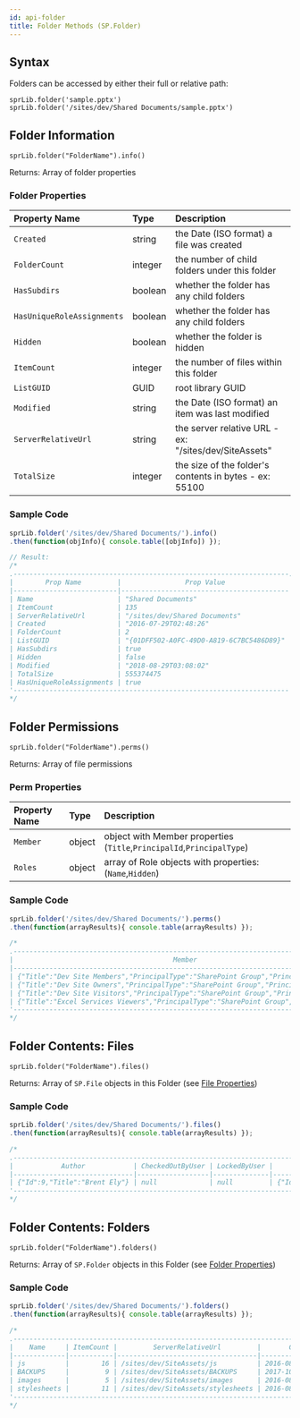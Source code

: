 ```yaml
---
id: api-folder
title: Folder Methods (SP.Folder)
---
```


## Syntax
Folders can be accessed by either their full or relative path:  

`sprLib.folder('sample.pptx')`  
`sprLib.folder('/sites/dev/Shared Documents/sample.pptx')`  



## Folder Information
`sprLib.folder("FolderName").info()`

Returns: Array of folder properties

### Folder Properties
| Property Name             | Type     | Description                                                      |
| :------------------------ | :------- | :--------------------------------------------------------------- |
| `Created`                 | string   | the Date (ISO format) a file was created                         |
| `FolderCount`             | integer  | the number of child folders under this folder                    |
| `HasSubdirs`              | boolean  | whether the folder has any child folders                         |
| `HasUniqueRoleAssignments`| boolean  | whether the folder has any child folders                         |
| `Hidden`                  | boolean  | whether the folder is hidden                                     |
| `ItemCount`               | integer  | the number of files within this folder                           |
| `ListGUID`                | GUID     | root library GUID                                                |
| `Modified`                | string   | the Date (ISO format) an item was last modified                  |
| `ServerRelativeUrl`       | string   | the server relative URL - ex: "/sites/dev/SiteAssets"            |
| `TotalSize`               | integer  | the size of the folder's contents in bytes - ex: 55100           |

### Sample Code
```javascript
sprLib.folder('/sites/dev/Shared Documents/').info()
.then(function(objInfo){ console.table([objInfo]) });

// Result:
/*
.---------------------------------------------------------------------.
|        Prop Name         |                Prop Value                |
|--------------------------|------------------------------------------|
| Name                     | "Shared Documents"                       |
| ItemCount                | 135                                      |
| ServerRelativeUrl        | "/sites/dev/Shared Documents"            |
| Created                  | "2016-07-29T02:48:26"                    |
| FolderCount              | 2                                        |
| ListGUID                 | "{01DFF502-A0FC-49D0-A819-6C7BC5486D89}" |
| HasSubdirs               | true                                     |
| Hidden                   | false                                    |
| Modified                 | "2018-08-29T03:08:02"                    |
| TotalSize                | 555374475                                |
| HasUniqueRoleAssignments | true                                     |
'---------------------------------------------------------------------'
*/
```

## Folder Permissions
`sprLib.folder("FolderName").perms()`

Returns: Array of file permissions

### Perm Properties
| Property Name    | Type     | Description                                                           |
| :--------------- | :------- | :-------------------------------------------------------------------- |
| `Member`         | object   | object with Member properties (`Title`,`PrincipalId`,`PrincipalType`) |
| `Roles`          | object   | array of Role objects with properties: (`Name`,`Hidden`)              |

### Sample Code
```javascript
sprLib.folder('/sites/dev/Shared Documents/').perms()
.then(function(arrayResults){ console.table(arrayResults) });

/*
.-----------------------------------------------------------------------------------------------------------------------------------------------------------.
|                                        Member                                         |                               Roles                               |
|---------------------------------------------------------------------------------------|-------------------------------------------------------------------|
| {"Title":"Dev Site Members","PrincipalType":"SharePoint Group","PrincipalId":8}       | [{"Hidden":false,"Name":"Design"},{"Hidden":false,"Name":"Edit"}] |
| {"Title":"Dev Site Owners","PrincipalType":"SharePoint Group","PrincipalId":6}        | [{"Hidden":false,"Name":"Full Control"}]                          |
| {"Title":"Dev Site Visitors","PrincipalType":"SharePoint Group","PrincipalId":7}      | [{"Hidden":false,"Name":"Read"}]                                  |
| {"Title":"Excel Services Viewers","PrincipalType":"SharePoint Group","PrincipalId":5} | [{"Hidden":false,"Name":"View Only"}]                             |
'-----------------------------------------------------------------------------------------------------------------------------------------------------------'
*/
```



## Folder Contents: Files
`sprLib.folder("FolderName").files()`

Returns: Array of `SP.File` objects in this Folder (see [File Properties](/SpRestLib/docs/api-file.html#file-properties))

### Sample Code
```javascript
sprLib.folder('/sites/dev/Shared Documents/').files()
.then(function(arrayResults){ console.table(arrayResults) });

/*
.-------------------------------------------------------------------------------------------------------------------------------------------------------------------------------------------------------------------------------------------------------------------------------------------------------------------------------------------------------------------------------------------------------------------.
|            Author            | CheckedOutByUser | LockedByUser |          ModifiedBy          | CheckInComment | CheckOutType |                    ETag                     | Exists | Length | MajorVersion | MinorVersion |        Name         |                ServerRelativeUrl                |         Title          |               UniqueId               |       Created        |       Modified       |
|------------------------------|------------------|--------------|------------------------------|----------------|--------------|---------------------------------------------|--------|--------|--------------|--------------|---------------------|-------------------------------------------------|------------------------|--------------------------------------|----------------------|----------------------|
| {"Id":9,"Title":"Brent Ely"} | null             | null         | {"Id":9,"Title":"Brent Ely"} |                |            2 | "{3C721739-23E2-4B4D-69FD-16E7693ABE5A},16" | true   |  39172 |            5 |            0 | sprestlib-demo.pptx | /sites/dev/Shared Documents/sprestlib-demo.pptx | PptxGenJS Presentation | 3c721739-23f2-4b4d-84fd-16e7693abe5a | 2018-01-01T21:55:33Z | 2018-08-26T23:23:57Z |
'-------------------------------------------------------------------------------------------------------------------------------------------------------------------------------------------------------------------------------------------------------------------------------------------------------------------------------------------------------------------------------------------------------------------'
*/
```



## Folder Contents: Folders
`sprLib.folder("FolderName").folders()`

Returns: Array of `SP.Folder` objects in this Folder (see [Folder Properties](#folder-properties))

### Sample Code
```javascript
sprLib.folder('/sites/dev/Shared Documents/').folders()
.then(function(arrayResults){ console.table(arrayResults) });

/*
.--------------------------------------------------------------------------------------------------------------------------------------------------------------------------------------.
|    Name     | ItemCount |         ServerRelativeUrl         |       Created       | FolderCount |                  GUID                  | HasSubdirs | Hidden |      Modified       |
|-------------|-----------|-----------------------------------|---------------------|-------------|----------------------------------------|------------|--------|---------------------|
| js          |        16 | /sites/dev/SiteAssets/js          | 2016-08-16T14:56:47 |           0 | {ADA19FF5-BA9F-4D05-89FF-7656F4D7325E} | true       | false  | 2018-08-29T02:43:23 |
| BACKUPS     |         9 | /sites/dev/SiteAssets/BACKUPS     | 2017-10-28T23:12:41 |           0 | {ADA19FF5-BA9F-4D05-89FF-7656F4D7325E} | true       | false  | 2018-08-22T03:21:42 |
| images      |         5 | /sites/dev/SiteAssets/images      | 2016-08-17T00:10:57 |           0 | {ADA19FF5-BA9F-4D05-89FF-7656F4D7325E} | true       | false  | 2017-10-09T23:43:19 |
| stylesheets |        11 | /sites/dev/SiteAssets/stylesheets | 2016-08-17T00:02:49 |           0 | {ADA19FF5-BA9F-4D05-89FF-7656F4D7325E} | true       | false  | 2017-10-25T03:42:32 |
'--------------------------------------------------------------------------------------------------------------------------------------------------------------------------------------'
*/
